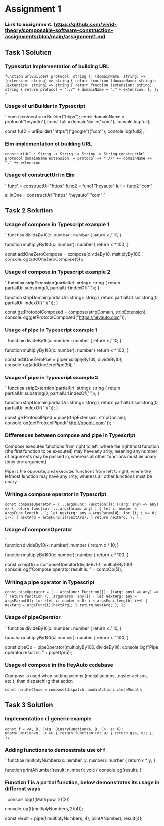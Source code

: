 # Assignment 1

### Link to assignment: https://github.com/vivid-theory/composable-software-construction-assignments/blob/main/assignment1.md

## Task 1 Solution

### Typescript implementation of building URL
`
function urlBuilder(
  protocol: string
): (domainName: string) => (extension: string) => string {
  return function (domainName: string): (extension: string) => string {
    return function (extension: string): string {
      return protocol + "://" + domainName + "." + extension;
    };
  };
}
`

### Usage of urlBuilder in Typescript
`
const protocol = urlBuilder("https");
const domainName = protocol("heyauto");
const full = domainName("com");
console.log(full);

const full2 = urlBuilder("https")("google")("com");
console.log(full2);
`

### Elm implementation of building URL
`
constructUrl : String -> String -> String -> String
constructUrl protocol domainName extension  =
    protocol ++ "://" ++ domainName ++ "." ++ extension
`

### Usage of constructUrl in Elm
`
func1 = constructUrl "https"
func2 = func1 "heyauto"
full = func2 "com"

allInOne = constructUrl "https" "heyauto" "com"
`

## Task 2 Solution

### Usage of compose in Typescript example 1
`
function divideBy10(x: number): number {
  return x / 10;
}

function multiplyBy100(x: number): number {
  return x * 100;
}

const addOneZeroCompose = compose(divideBy10, multiplyBy100);
console.log(addOneZeroCompose(5));
`

### Usage of compose in Typescript example 2
`
function stripExtension(partialUrl: string): string {
  return partialUrl.substring(0, partialUrl.indexOf("."));
}

function stripDomain(partialUrl: string): string {
  return partialUrl.substring(0, partialUrl.indexOf("://"));
}

const getProtocolComposed = compose(stripDomain, stripExtension);
console.log(getProtocolComposed("https://heyauto.com"));
`

### Usage of pipe in Typescript example 1
`
function divideBy10(x: number): number {
  return x / 10;
}

function multiplyBy100(x: number): number {
  return x * 100;
}

const addOneZeroPipe = pipe(multiplyBy100, divideBy10);
console.log(addOneZeroPipe(5));
`

### Usage of pipe in Typescript example 2
`
function stripExtension(partialUrl: string): string {
  return partialUrl.substring(0, partialUrl.indexOf("."));
}

function stripDomain(partialUrl: string): string {
  return partialUrl.substring(0, partialUrl.indexOf("://"));
}

const getProtocolPiped = pipe(stripExtension, stripDomain);
console.log(getProtocolPiped("http://google.com"));
`

### Differences between compose and pipe in Typescript
Compose executes functions from right to left, where the rightmost function (the first function to be executed) may have any arity, 
meaning any number of arguments may be passed in, whereas all other functions must be unary (only one argument)

Pipe is the opposite, and executes functions from left to right, where the lefmost function may have any arity, whereas all other functions
must be unary


### Writing a compose operator in Typescript
`
const composeOperator = (...argsFunc: Function[]): ((arg: any) => any) => {
  return function (...argsParam: any[]) {
    let i: number = argsFunc.length - 1;
    let nextArg: any = argsParam[0];
    for (i; i >= 0; i--) {
      nextArg = argsFunc[i](nextArg);
    }
    return nextArg;
  };
};
`

### Usage of composeOperator
`  
function divideBy10(x: number): number {
  return x / 10;
}

function multiplyBy100(x: number): number {
  return x * 100;
}

const compOp = composeOperator(divideBy10, multiplyBy100);
console.log("Compose operator result is: " + compOp(5));
`

### Writing a pipe operator in Typescript
`
const pipeOperator = (...argsFunc: Function[]): ((arg: any) => any) => {
  return function (...argsParam: any[]) {
    let nextArg: any = argsParam[0];
    for (let i: number = 0; i < argsFunc.length; i++) {
      nextArg = argsFunc[i](nextArg);
    }
    return nextArg;
  };
};
`

### Usage of pipeOperator
`
function divideBy10(x: number): number {
  return x / 10;
}

function multiplyBy100(x: number): number {
  return x * 100;
}
  
const pipeOp = pipeOperator(multiplyBy100, divideBy10);
console.log("Pipe operator result is: " + pipeOp(5));
`

### Usage of compose in the HeyAuto codebase
Compose is used when setting actions (modal actions, toaster actions, etc.), then dispatching that action

`
const handleClose = compose(dispatch, modalActions.closeModal);
`

## Task 3 Solution

### Implementation of generic example
`
const f = <A, B, C>(g: BinaryFunction<A, B, C>, a: A): UnaryFunction<B, C> => {
  return function (x: B) {
    return g(a, x);
  };
};
`

### Adding functions to demonstrate use of f
`
function multiplyNumbers(x: number, y: number): number {
  return x * y;
}

function printANumber(result: number): void {
  console.log(result);
}
`

### Function f is a partial function, below demonstrates its usage in different ways
`
console.log(f(Math.pow, 2)(2));

console.log(f(multiplyNumbers, 2)(4));

const result = pipe(f(multiplyNumbers, 4), printANumber);
result(4);
`

